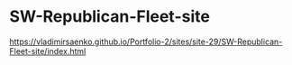 # SW-Republican-Fleet-site
 
https://vladimirsaenko.github.io/Portfolio-2/sites/site-29/SW-Republican-Fleet-site/index.html
